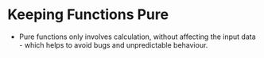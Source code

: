 <h1>Keeping Functions Pure</h1>

- Pure functions only involves calculation, without affecting the input data - which helps to avoid bugs and unpredictable behaviour.
